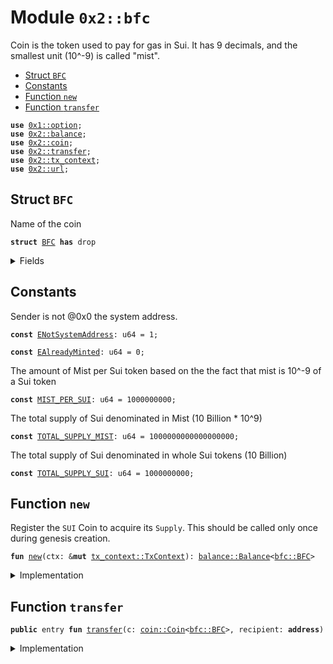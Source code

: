 
<a name="0x2_bfc"></a>

# Module `0x2::bfc`

Coin<BFC> is the token used to pay for gas in Sui.
It has 9 decimals, and the smallest unit (10^-9) is called "mist".


-  [Struct `BFC`](#0x2_bfc_BFC)
-  [Constants](#@Constants_0)
-  [Function `new`](#0x2_bfc_new)
-  [Function `transfer`](#0x2_bfc_transfer)


<pre><code><b>use</b> <a href="">0x1::option</a>;
<b>use</b> <a href="balance.md#0x2_balance">0x2::balance</a>;
<b>use</b> <a href="coin.md#0x2_coin">0x2::coin</a>;
<b>use</b> <a href="transfer.md#0x2_transfer">0x2::transfer</a>;
<b>use</b> <a href="tx_context.md#0x2_tx_context">0x2::tx_context</a>;
<b>use</b> <a href="url.md#0x2_url">0x2::url</a>;
</code></pre>



<a name="0x2_bfc_BFC"></a>

## Struct `BFC`

Name of the coin


<pre><code><b>struct</b> <a href="bfc.md#0x2_bfc_BFC">BFC</a> <b>has</b> drop
</code></pre>



<details>
<summary>Fields</summary>


<dl>
<dt>
<code>dummy_field: bool</code>
</dt>
<dd>

</dd>
</dl>


</details>

<a name="@Constants_0"></a>

## Constants


<a name="0x2_bfc_ENotSystemAddress"></a>

Sender is not @0x0 the system address.


<pre><code><b>const</b> <a href="bfc.md#0x2_bfc_ENotSystemAddress">ENotSystemAddress</a>: u64 = 1;
</code></pre>



<a name="0x2_bfc_EAlreadyMinted"></a>



<pre><code><b>const</b> <a href="bfc.md#0x2_bfc_EAlreadyMinted">EAlreadyMinted</a>: u64 = 0;
</code></pre>



<a name="0x2_bfc_MIST_PER_SUI"></a>

The amount of Mist per Sui token based on the the fact that mist is
10^-9 of a Sui token


<pre><code><b>const</b> <a href="bfc.md#0x2_bfc_MIST_PER_SUI">MIST_PER_SUI</a>: u64 = 1000000000;
</code></pre>



<a name="0x2_bfc_TOTAL_SUPPLY_MIST"></a>

The total supply of Sui denominated in Mist (10 Billion * 10^9)


<pre><code><b>const</b> <a href="bfc.md#0x2_bfc_TOTAL_SUPPLY_MIST">TOTAL_SUPPLY_MIST</a>: u64 = 1000000000000000000;
</code></pre>



<a name="0x2_bfc_TOTAL_SUPPLY_SUI"></a>

The total supply of Sui denominated in whole Sui tokens (10 Billion)


<pre><code><b>const</b> <a href="bfc.md#0x2_bfc_TOTAL_SUPPLY_SUI">TOTAL_SUPPLY_SUI</a>: u64 = 1000000000;
</code></pre>



<a name="0x2_bfc_new"></a>

## Function `new`

Register the <code>SUI</code> Coin to acquire its <code>Supply</code>.
This should be called only once during genesis creation.


<pre><code><b>fun</b> <a href="bfc.md#0x2_bfc_new">new</a>(ctx: &<b>mut</b> <a href="tx_context.md#0x2_tx_context_TxContext">tx_context::TxContext</a>): <a href="balance.md#0x2_balance_Balance">balance::Balance</a>&lt;<a href="bfc.md#0x2_bfc_BFC">bfc::BFC</a>&gt;
</code></pre>



<details>
<summary>Implementation</summary>


<pre><code><b>fun</b> <a href="bfc.md#0x2_bfc_new">new</a>(ctx: &<b>mut</b> TxContext): Balance&lt;<a href="bfc.md#0x2_bfc_BFC">BFC</a>&gt; {
    <b>assert</b>!(<a href="tx_context.md#0x2_tx_context_sender">tx_context::sender</a>(ctx) == @0x0, <a href="bfc.md#0x2_bfc_ENotSystemAddress">ENotSystemAddress</a>);
    <b>assert</b>!(<a href="tx_context.md#0x2_tx_context_epoch">tx_context::epoch</a>(ctx) == 0, <a href="bfc.md#0x2_bfc_EAlreadyMinted">EAlreadyMinted</a>);

    <b>let</b> (treasury, metadata) = <a href="coin.md#0x2_coin_create_currency">coin::create_currency</a>(
        <a href="bfc.md#0x2_bfc_BFC">BFC</a>{},
        9,
        b"<a href="bfc.md#0x2_bfc_BFC">BFC</a>",
        b"Bfc",
        // TODO: add appropriate description and logo <a href="url.md#0x2_url">url</a>
        b"",
        <a href="_none">option::none</a>(),
        ctx
    );
    <a href="transfer.md#0x2_transfer_public_freeze_object">transfer::public_freeze_object</a>(metadata);
    <b>let</b> supply = <a href="coin.md#0x2_coin_treasury_into_supply">coin::treasury_into_supply</a>(treasury);
    <b>let</b> total_sui = <a href="balance.md#0x2_balance_increase_supply">balance::increase_supply</a>(&<b>mut</b> supply, <a href="bfc.md#0x2_bfc_TOTAL_SUPPLY_MIST">TOTAL_SUPPLY_MIST</a>);
    <a href="balance.md#0x2_balance_destroy_supply">balance::destroy_supply</a>(supply);
    total_sui
}
</code></pre>



</details>

<a name="0x2_bfc_transfer"></a>

## Function `transfer`



<pre><code><b>public</b> entry <b>fun</b> <a href="transfer.md#0x2_transfer">transfer</a>(c: <a href="coin.md#0x2_coin_Coin">coin::Coin</a>&lt;<a href="bfc.md#0x2_bfc_BFC">bfc::BFC</a>&gt;, recipient: <b>address</b>)
</code></pre>



<details>
<summary>Implementation</summary>


<pre><code><b>public</b> entry <b>fun</b> <a href="transfer.md#0x2_transfer">transfer</a>(c: <a href="coin.md#0x2_coin_Coin">coin::Coin</a>&lt;<a href="bfc.md#0x2_bfc_BFC">BFC</a>&gt;, recipient: <b>address</b>) {
    <a href="transfer.md#0x2_transfer_public_transfer">transfer::public_transfer</a>(c, recipient)
}
</code></pre>



</details>
